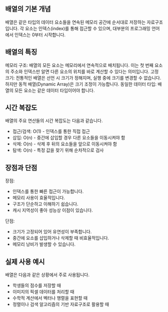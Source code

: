 배열의 기본 개념
-------------
배열은 같은 타입의 데이터 요소들을 연속된 메모리 공간에 순서대로 저장하는 자료구조입니다. 각 요소는 인덱스(index)를 통해 접근할 수 있으며, 대부분의 프로그래밍 언어에서 인덱스는 0부터 시작합니다.

배열의 특징
---------
메모리 구조: 배열의 모든 요소는 메모리에서 연속적으로 배치됩니다. 이는 첫 번째 요소의 주소와 인덱스만 알면 다른 요소의 위치를 바로 계산할 수 있다는 의미입니다.
고정 크기: 전통적인 배열은 선언 시 크기가 정해지며, 실행 중에 크기를 변경할 수 없습니다. 하지만 동적 배열(Dynamic Array)은 크기 조정이 가능합니다.
동일한 데이터 타입: 배열의 모든 요소는 같은 데이터 타입이어야 합니다.

시간 복잡도
---------
배열의 주요 연산들의 시간 복잡도는 다음과 같습니다.

* 접근/검색: O(1) - 인덱스를 통한 직접 접근
* 삽입: O(n) - 중간에 삽입할 경우 다른 요소들을 이동시켜야 함
* 삭제: O(n) - 삭제 후 뒤의 요소들을 앞으로 이동시켜야 함
* 탐색: O(n) - 특정 값을 찾기 위해 순차적으로 검사

장점과 단점
---------
장점:

* 인덱스를 통한 빠른 접근이 가능합니다.
* 메모리 사용이 효율적입니다.
* 구조가 단순하고 이해하기 쉽습니다.
* 캐시 지역성이 좋아 성능상 이점이 있습니다.

단점:

* 크기가 고정되어 있어 유연성이 부족합니다.
* 중간에 요소를 삽입하거나 삭제할 때 비효율적입니다.
* 메모리 낭비가 발생할 수 있습니다.

실제 사용 예시
------------
배열은 다음과 같은 상황에서 주로 사용됩니다.

* 학생들의 점수를 저장할 때
* 이미지의 픽셀 데이터를 처리할 때
* 수학적 계산에서 벡터나 행렬을 표현할 때
* 정렬이나 검색 알고리즘의 기반 자료구조로 활용할 때
